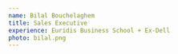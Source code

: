 ```yaml
---
name: Bilal Bouchelaghem
title: Sales Executive
experience: Euridis Business School + Ex-Dell
photo: bilal.png
---
```


